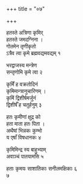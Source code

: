 +++
title = "०७"

+++
 
 

हतस्ते अत्रिणा कृमिर्  
हतस्ते जमदग्निना ।  
गोतमेन तृणीकृतो  
ऽत्रैव त्वा कृमे ब्रह्मवद्यमवद्यम् १  
 

भरद्वाजस्य मन्त्रेण  
सन्तृणोमि कृमे त्वा २  
 

कृमिँ ह वक्रतोदिनं  
कृमिमान्त्रानुचारिणम् ।  
कृमिं द्विशीर्षमर्जुनं  
द्विशीर्षँ ह चतुर्हनुम् ३  
 

हतः कृमीणां क्षुद्र को  
हता माता हतः पिता ।  
अथैषां भिन्नकः कुम्भो  
य एषाँ विषधानकः ४  
 

कृमिमिन्द्र स्य बाहुभ्याम्  
अवाञ्चं पातयामसि ५  
 

हताः कृमयः साशातिकाः सनीलमक्षिकाः ६   
७  
